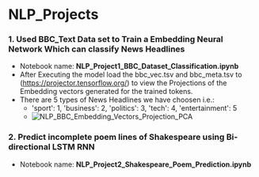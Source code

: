 # NLP_Projects
### 1. Used BBC_Text Data set to Train a Embedding Neural Network Which can classify News Headlines
- Notebook name: **NLP_Project1_BBC_Dataset_Classification.ipynb** 
- After Executing the model load the bbc_vec.tsv and bbc_meta.tsv to (https://projector.tensorflow.org/) to view the Projections of the Embedding vectors generated for the trained tokens.
- There are 5 types of News Headlines we have choosen i.e.:
  - 'sport': 1, 'business': 2, 'politics': 3,  'tech': 4, 'entertainment': 5
  - ![NLP_BBC_Embedding_Vectors_Projection_PCA](bbc_nlp.gif)
### 2. Predict incomplete poem lines of Shakespeare using Bi-directional LSTM RNN 
- Notebook name: **NLP_Project2_Shakespeare_Poem_Prediction.ipynb**
